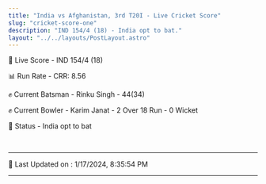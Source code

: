 ```yaml
---
title: "India vs Afghanistan, 3rd T20I - Live Cricket Score"
slug: "cricket-score-one"
description: "IND 154/4 (18) - India opt to bat."
layout: "../../layouts/PostLayout.astro"
---
```


🔴 Live Score - IND 154/4 (18)  

📊 Run Rate - CRR: 8.56  

✊ Current Batsman - Rinku Singh - 44(34)  

✊ Current Bowler - Karim Janat - 2 Over 18 Run - 0 Wicket  

📑 Status - India opt to bat

<br />

***

📝 Last Updated on : 1/17/2024, 8:35:54 PM

***


